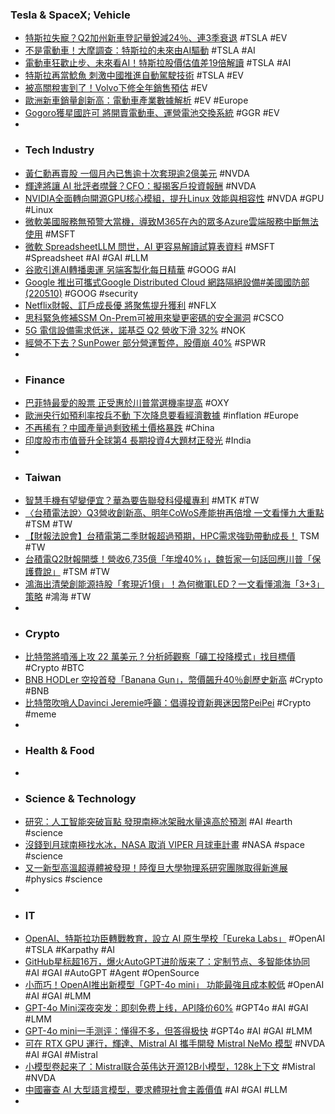 ### Tesla & SpaceX; Vehicle
- [特斯拉失寵？Q2加州新車登記量銳減24％、連3季衰退](https://www.ctee.com.tw/news/20240719700804-430704) #TSLA #EV
- [不是電動車！大摩調查：特斯拉的未來由AI驅動](https://news.cnyes.com/news/id/5643885) #TSLA #AI
- [電動車狂歡止步、未來看AI！特斯拉股價估值差19倍解讀](https://www.businessweekly.com.tw/Archive/Article?StrId=7010561) #TSLA #AI
- [特斯拉再當鯰魚 刺激中國推進自動駕駛技術](https://news.cnyes.com/news/id/5643888) #TSLA #EV
- [被高關稅害到了！Volvo下修全年銷售預估](https://uanalyze.com.tw/articles/680595703) #EV
- [歐洲新車銷量創新高：電動車產業數據解析](https://uanalyze.com.tw/articles/621795702) #EV #Europe
- [Gogoro獲星國許可 將開賣電動車、運營電池交換系統](https://news.cnyes.com/news/id/5642923) #GGR #EV
-
- ### Tech Industry
- [黃仁勳再賣股 一個月內已售逾十次套現逾2億美元](https://news.cnyes.com/news/id/5644322) #NVDA
- [輝達將讓 AI 批評者噤聲？CFO：擬揭客戶投資報酬](https://technews.tw/2024/07/19/investors-can-expect-a-huge-reveal-on-nvidias-upcoming-earnings-call-that-could-silence-ai-critics/) #NVDA
- [NVIDIA全面轉向開源GPU核心模組，提升Linux 效能與相容性](https://www.techbang.com/posts/116943-nvidia-is-fully-turning-to-open-source-gpu-core-modules-to) #NVDA #GPU #Linux
- [微軟美國服務無預警大當機，導致M365在內的眾多Azure雲端服務中斷無法使用](https://www.ithome.com.tw/news/164028) #MSFT
- [微軟 SpreadsheetLLM 問世，AI 更容易解讀試算表資料](https://technews.tw/2024/07/18/microsoft-researchers-have-unveiled-spreadsheetllm/) #MSFT #Spreadsheet #AI #GAI #LLM
- [谷歌引進AI轉播奧運 另端客製化每日精華](https://tw.sports.yahoo.com/news/谷歌引進ai轉播奧運-另端客製化每日精華-060803927.html) #GOOG #AI
- [Google 推出可攜式Google Distributed Cloud 網路隔絕設備#美國國防部(220510)](https://www.cool3c.com/article/220510) #GOOG #security
- [Netflix財報、訂戶成長優 將聚焦提升獲利](https://today.line.me/tw/v2/article/2DWKwx8) #NFLX
- [思科緊急修補SSM On-Prem可被用來變更密碼的安全漏洞](https://www.ithome.com.tw/news/164005) #CSCO
- [5G 電信設備需求低迷，諾基亞 Q2 營收下滑 32%](https://finance.technews.tw/2024/07/18/nokia-5g-corporation-report/) #NOK
- [經營不下去？SunPower 部分營運暫停，股價崩 40%](https://finance.technews.tw/2024/07/19/sunpower-tumbles-nearly-20-percent-after-pausing-some-operations/) #SPWR
-
- ### Finance
- [巴菲特最愛的股票 正受惠於川普當選機率提高](https://news.cnyes.com/news/id/5643687) #OXY
- [歐洲央行如預利率按兵不動 下次降息要看經濟數據](https://news.cnyes.com/news/id/5643695) #inflation #Europe
- [不再稀有？中國產量過剩致稀土價格暴跌](https://www.epochtimes.com/b5/24/7/19/n14293824.htm) #China
- [印度股市市值晉升全球第4 長期投資4大題材正發光](https://news.cnyes.com/news/id/5643128) #India
-
- ### Taiwan
- [智慧手機有望變便宜？華為要告聯發科侵權專利](https://technews.tw/2024/07/19/huawei-mediatek/) #MTK #TW
- [〈台積電法說〉Q3營收創新高、明年CoWoS產能拚再倍增 一文看懂九大重點](https://news.cnyes.com/news/id/5643646) #TSM #TW
- [【財報法說會】台積電第二季財報超過預期，HPC需求強勁帶動成長！](https://magnifier.cmoney.tw/台積電/) TSM #TW
- [台積電Q2財報開獎！營收6,735億「年增40%」，魏哲家一句話回應川普「保護費說」](https://www.bnext.com.tw/article/79802/tsmc-2024-q2-marketcap) #TSM #TW
- [鴻海出清榮創能源持股「套現近1億」！為何撤軍LED？一文看懂鴻海「3+3」策略](https://www.bnext.com.tw/article/79813/foxconn-sell-advanced-optoelectronic-technology-stocks) #鴻海 #TW
-
- ### Crypto
- [比特幣將噴漲上攻 22 萬美元 ? 分析師觀察「礦工投降模式」找目標價](https://blockcast.it/2024/07/18/analysts-forecast-200k-bitcoin-price/) #Crypto #BTC
- [BNB HODLer 空投首發「Banana Gun」，幣價飆升40％創歷史新高](https://www.blocktempo.com/binance-hodler-airdrop-launches-banana/) #Crypto #BNB
- [比特幣吹哨人Davinci Jeremie呼籲：倡導投資新興迷因幣PeiPei](https://news.cnyes.com/news/id/5636909) #Crypto #meme
-
- ### Health & Food
-
- ### Science & Technology
- [研究：人工智能突破盲點 發現南極冰架融水量遠高於預測](https://www.hk01.com/即時國際/1039204/研究-人工智能突破盲點-發現南極冰架融水量遠高於預測) #AI #earth #science
- [沒錢到月球南極找水冰，NASA 取消 VIPER 月球車計畫](https://technews.tw/2024/07/18/viper-rover-nasa-water-moon/) #NASA #space #science
- [又一新型高溫超導體被發現！陸復旦大學物理系研究團隊取得新進展](https://news.cnyes.com/news/id/5644555) #physics #science
-
- ### IT
- [OpenAI、特斯拉功臣轉戰教育，設立 AI 原生學校「Eureka Labs」](https://technews.tw/2024/07/18/andrej-karpathy-starting-an-ai-plus-education-company-called-eureka-labs/) #OpenAI #TSLA #Karpathy #AI
- [GitHub星标超16万，爆火AutoGPT进阶版来了：定制节点、多智能体协同](https://www.jiqizhixin.com/articles/2024-07-18-9) #AI #GAI #AutoGPT #Agent #OpenSource
- [小而巧！OpenAI推出新模型「GPT-4o mini」 功能最強且成本較低](https://news.cnyes.com/news/id/5643835) #OpenAI #AI #GAI #LMM
- [GPT-4o Mini深夜突发：即刻免费上线，API降价60%](https://www.jiqizhixin.com/articles/2024-07-19-6) #GPT4o #AI #GAI #LMM
- [GPT-4o mini一手测评：懂得不多，但答得极快](https://www.jiqizhixin.com/articles/2024-07-19-4) #GPT4o #AI #GAI #LMM
- [可在 RTX GPU 運行，輝達、Mistral AI 攜手開發 Mistral NeMo 模型](https://technews.tw/2024/07/19/mistral-ai-and-nvidia-unveil-mistral-nemo-12b/) #NVDA #AI #GAI #Mistral
- [小模型卷起来了：Mistral联合英伟达开源12B小模型，128k上下文](https://www.jiqizhixin.com/articles/2024-07-19-3) #Mistral #NVDA
- [中國審查 AI 大型語言模型，要求體現社會主義價值](https://technews.tw/2024/07/18/china-censors-ai-models/) #AI #GAI #LLM
-